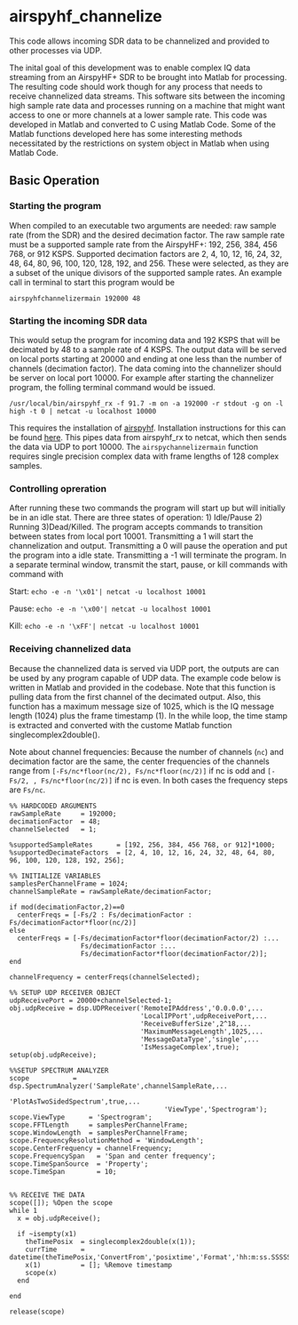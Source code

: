# airspyhf_channelize
This code allows incoming SDR data to be channelized and provided to other processes via UDP. 

The inital goal of this development was to enable complex IQ data streaming from an AirspyHF+ SDR to be brought into Matlab for processing. The resulting code should work though for any process that needs to receive channelized data streams. This software sits between the incoming high sample rate data and processes running on a machine that might want access to one or more channels at a lower sample rate. This code was developed in Matlab and converted to C using Matlab Code. Some of the Matlab functions developed here has some interesting methods necessitated by the restrictions on system object in Matlab when using Matlab Code. 

## Basic Operation
### Starting the program
When compiled to an executable two arguments are needed: raw sample rate (from the SDR) and the desired decimation factor. The raw sample rate must be a supported sample rate from the AirspyHF+: 192, 256, 384, 456 768, or 912 KSPS. Supported decimation factors are 2, 4, 10, 12, 16, 24, 32, 48, 64, 80, 96, 100, 120, 128, 192, and 256. These were selected, as they are a subset of the unique divisors of the supported sample rates. An example call in terminal to start this program would be 

`airspyhfchannelizermain 192000 48`

### Starting the incoming SDR data
This would setup the program for incoming data and 192 KSPS that will be decimated by 48 to a sample rate of 4 KSPS. The output data will be served on local ports starting at 20000 and ending at one less than the number of channels (decimation factor). The data coming into the channelizer should be server on local port 10000. For example after starting the channelizer program, the folling terminal command would be issued. 

`/usr/local/bin/airspyhf_rx -f 91.7 -m on -a 192000 -r stdout -g on -l high -t 0 | netcat -u localhost 10000`

This requires the installation of [airspyhf](https://github.com/airspy/airspyhf). Installation instructions for this can be found 
[here](https://uavrt.nau.edu). This pipes data from airspyhf_rx to netcat, which then sends the data via UDP to port 10000. The `airspychannelizermain` function requires single precision complex data with frame lengths of 128 complex samples.

### Controlling opreration
After running these two commands the program will start up but will initially be in an idle stat. There are three states of operation: 1) Idle/Pause 2) Running 3)Dead/Killed. The program accepts commands to transition between states from local port 10001. Transmitting a 1 will start the channelization and output. Transmitting a 0 will pause the operation and put the program into a idle state. Transmitting a -1 will terminate the program. In a separate terminal window, transmit the start, pause, or kill commands with command with 

Start: `echo -e -n '\x01'| netcat -u localhost 10001`

Pause: `echo -e -n '\x00'| netcat -u localhost 10001`

Kill:  `echo -e -n '\xFF'| netcat -u localhost 10001`

### Receiving channelized data

Because the channelized data is served via UDP port, the outputs are can be used by any program capable of UDP data. The example code below is written in Matlab and provided in the codebase. Note that this function is pulling data from the first channel of the decimated output. Also, this function has a maximum message size of 1025, which is the IQ message length (1024) plus the frame timestamp (1). In the while loop, the time stamp is extracted and converted with the custome Matlab function singlecomplex2double().

Note about channel frequencies: Because the number of channels (`nc`) and decimation factor are the same, the center frequencies of the channels range from `[-Fs/nc*floor(nc/2), Fs/nc*floor(nc/2)]` if nc is odd and `[-Fs/2, , Fs/nc*floor(nc/2)]` if nc is even. In both cases the frequency steps are `Fs/nc`.

```
%% HARDCODED ARGUMENTS
rawSampleRate     = 192000;
decimationFactor  = 48;
channelSelected   = 1;

%supportedSampleRates      = [192, 256, 384, 456 768, or 912]*1000;
%supportedDecimateFactors  = [2, 4, 10, 12, 16, 24, 32, 48, 64, 80, 96, 100, 120, 128, 192, 256];

%% INITIALIZE VARIABLES
samplesPerChannelFrame = 1024;
channelSampleRate = rawSampleRate/decimationFactor;

if mod(decimationFactor,2)==0
  centerFreqs = [-Fs/2 : Fs/decimationFactor : Fs/decimationFactor*floor(nc/2)]
else 
  centerFreqs = [-Fs/decimationFactor*floor(decimationFactor/2) :...
                  Fs/decimationFactor :...
                  Fs/decimationFactor*floor(decimationFactor/2)];
end

channelFrequency = centerFreqs(channelSelected);

%% SETUP UDP RECEIVER OBJECT
udpReceivePort = 20000+channelSelected-1;
obj.udpReceive = dsp.UDPReceiver('RemoteIPAddress','0.0.0.0',...
                                 'LocalIPPort',udpReceivePort,...
                                 'ReceiveBufferSize',2^18,...
                                 'MaximumMessageLength',1025,...
                                 'MessageDataType','single',...
                                 'IsMessageComplex',true); 
setup(obj.udpReceive);

%%SETUP SPECTRUM ANALYZER
scope           = dsp.SpectrumAnalyzer('SampleRate',channelSampleRate,...
                                       'PlotAsTwoSidedSpectrum',true,...
                                       'ViewType','Spectrogram');
scope.ViewType      = 'Spectrogram';
scope.FFTLength     = samplesPerChannelFrame;
scope.WindowLength  = samplesPerChannelFrame;
scope.FrequencyResolutionMethod = 'WindowLength';
scope.CenterFrequency = channelFrequency;
scope.FrequencySpan   = 'Span and center frequency';
scope.TimeSpanSource  = 'Property';
scope.TimeSpan        = 10;


%% RECEIVE THE DATA
scope([]); %Open the scope
while 1
  x = obj.udpReceive();

  if ~isempty(x1)
    theTimePosix  = singlecomplex2double(x(1));
    currTime      = datetime(theTimePosix,'ConvertFrom','posixtime','Format','hh:m:ss.SSSSSS');
    x(1)          = []; %Remove timestamp
    scope(x)
  end
  
end             
                
release(scope)  
```
